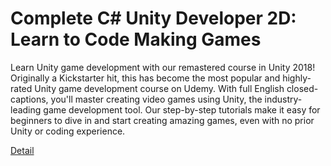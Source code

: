 # Complete C# Unity Developer 2D: Learn to Code Making Games

Learn Unity game development with our remastered course in Unity 2018! Originally a Kickstarter hit, this has become the most popular and highly-rated Unity game development course on Udemy. With full English closed-captions, you'll master creating video games using Unity, the industry-leading game development tool. Our step-by-step tutorials make it easy for beginners to dive in and start creating amazing games, even with no prior Unity or coding experience. 

[Detail](https://eduitfree.com/courses/complete-c-unity-developer-2d-learn-to-code-making-games)